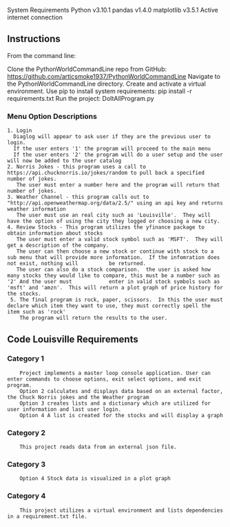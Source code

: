 
System Requirements
Python v3.10.1
pandas v1.4.0
matplotlib v3.5.1
Active internet connection

## Instructions
From the command line:

Clone the PythonWorldCommandLine repo from GitHub:
https://github.com/articsmoke1937/PythonWorldCommandLine
Navigate to the PythonWorldCommandLine directory.
Create and activate a virtual environment.
Use pip to install system requirements:
pip install -r requirements.txt
Run the project:
DoItAllProgram.py

### Menu Option Descriptions
    1. Login
      Diaglog will appear to ask user if they are the previous user to login.
      If the user enters '1' the program will proceed to the main menu
      If the user enters '2' the program will do a user setup and the user will now be added to the user catalog
    2. Norris Jokes - this program uses a call to https://api.chucknorris.io/jokes/random to pull back a specified number of jokes.
       The user must enter a number here and the program will return that number of jokes.
    3. Weather Channel - this program calls out to "http://api.openweathermap.org/data/2.5/" using an api key and returns weather information
       The user must use an real city such as 'Louisville'.  They will have the option of using the city they logged or choosing a new city.
    4. Review Stocks - This program utilizes the yfinance package to obtain information about stocks
       The user must enter a valid stock symbol such as 'MSFT'.  They will get a description of the company.
       The user can then choose a new stock or continue with stock to a sub menu that will provide more information.  If the infomration does not exist, nothing will          be returned.
       The user can also do a stock comparison.  the user is asked how many stocks they would like to compare, this must be a number such as '2' And the user must            enter in valid stock symbols such as 'msft' and 'amzn'.  This will return a plot graph of price history for the stocks.
     5. The final program is rock, paper, scissors.  In this the user must declare which item they want to use, they must correctly spell the item such as 'rock'
        The program will return the results to the user.

## Code Louisville Requirements
### Category 1
        Project implements a master loop console application. User can enter commands to choose options, exit select options, and exit program.
        Option 2 calculates and displays data based on an external factor, the Chuck Norris jokes and the Weather program
        Option 3 creates lists and a dictionary which are utilized for user information and last user login.
        Option 4 A list is created for the stocks and will display a graph

### Category 2
        This project reads data from an external json file.

### Category 3
        Option 4 Stock data is visualized in a plot graph

### Category 4
        This project utilizes a virtual environment and lists dependencies in a requirement.txt file.

